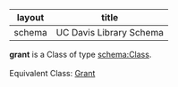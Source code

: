 | layout| title |
| ------------- |:-------------:|
| schema     | UC Davis Library Schema    |

**grant** is a Class of type [schema:Class](http://schema.org/Class). <br /> 
 <br /> 
Equivalent Class: [Grant](http://vivoweb.org/ontology/core#Grant)<br /> 
